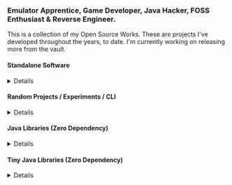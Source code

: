 ### Emulator Apprentice, Game Developer, Java Hacker, FOSS Enthusiast & Reverse Engineer.
This is a collection of my Open Source Works. These are projects I've developed throughout the years, to date. I'm currently working on releasing more from the vault.

<p>
<!--- TOOLS -->
<h4>Standalone Software</h4>
<details>
<table>
<tbody>

<tr>
<td><a href="https://konloch.com/Bytecode-Viewer/stargazers"><img height="30" src="https://img.shields.io/github/stars/konloch/bytecode-viewer?style=social"></a></td>
<td><a href="https://konloch.com/Bytecode-Viewer/">BytecodeViewer</a> - Java Reverse Engineering Suite for static analysis.</td>
</tr>

<tr>
<td><a href="https://konloch.com/OpenIRCd/stargazers"><img height="30" src="https://img.shields.io/github/stars/Konloch/OpenIRCd?style=social"></a></td>
<td><a href="https://konloch.com/OpenIRCd/">OpenIRCd</a> - High performant Java IRC daemon.</td>
</tr>

</tbody>
</table>
</details>

<!--- EXPERIMENTS -->
<h4>Random Projects / Experiments / CLI</h4>
<details>
<table>
<tbody>

<tr>
<td><a href="https://konloch.com/JVM-Sandbox/stargazers"><img height="30" src="https://img.shields.io/github/stars/Konloch/JVM-Sandbox?style=social"></a></td>
<td><a href="https://konloch.com/JVM-Sandbox/">JVM-Sandbox</a> - Override Java Classes during Runtime.</td>
</tr>

<tr>
<td><a href="https://konloch.com/ObfSRC/stargazers"><img height="30" src="https://img.shields.io/github/stars/Konloch/ObfSRC?style=social"></a></td>
<td><a href="https://konloch.com/ObfSRC/">ObfSRC</a> - Obfuscate Java source code through unicode escaping.</td>
</tr>

<tr>
<td><a href="https://konloch.com/Malbolge.c4J/stargazers"><img height="30" src="https://img.shields.io/github/stars/Konloch/Malbolge.c4J?style=social"></a></td>
<td><a href="https://konloch.com/Malbolge.c4J/">Malbolge.c4J</a> - Malbolge '98 interpreter ported over to Java.</td>
</tr>

<tr>
<td><a href="https://konloch.com/Gematria/stargazers"><img height="30" src="https://img.shields.io/github/stars/Konloch/Gematria?style=social"></a></td>
<td><a href="https://konloch.com/Gematria/">Gematria</a> - Java library / CLI tool for calculating the Gematria value of strings.</td>
</tr>

<tr>
<td><a href="https://konloch.com/InjectedCalculator/stargazers"><img height="30" src="https://img.shields.io/github/stars/Konloch/InjectedCalculator?style=social"></a></td>
<td><a href="https://konloch.com/InjectedCalculator/">InjectedCalculator</a> - "Missing code, so it injects what its missing".</td>
</tr>

</tbody>
</table>
</details>

<!--- LIBRARIES -->
<h4>Java Libraries (Zero Dependency)</h4>
<details>
<table>
<tbody>
  
<tr>
<td><a href="https://konloch.com/DiskLib/stargazers"><img height="30" src="https://img.shields.io/github/stars/Konloch/DiskLib?style=social"></a></td>
<td><a href="https://konloch.com/DiskLib/">DiskLib</a> - Easy to use Disk Writer & Disk Reader with built in GZIP support.</td>
</tr>
  
<tr>
<td><a href="https://konloch.com/Socket-Server/stargazers"><img height="30" src="https://img.shields.io/github/stars/Konloch/Socket-Server?style=social"></a></td>
<td><a href="https://konloch.com/Socket-Server/">Socket-Server</a> - Easy to use low-level non-blocking socket server API.</td>
</tr>

<tr>
<td><a href="https://konloch.com/HTTPRequest/stargazers"><img height="30" src="https://img.shields.io/github/stars/konloch/httprequest?style=social"></a></td>
<td><a href="https://konloch.com/HTTPRequest/">HTTPRequest</a> - Java wrapper to read from a URL. Support for Cookies, proxies, UserAgent, post data and more.</td>
</tr>
  
<tr>
<td><a href="https://konloch.com/HTTPdLib/stargazers"><img height="30" src="https://img.shields.io/github/stars/Konloch/HTTPdLib?style=social"></a></td>
<td><a href="https://konloch.com/HTTPdLib/">HTTPdLib</a> - Minimalistic embeddable HTTP server.</td>
</tr>
  
<tr>
<td><a href="https://konloch.com/TaskManager/stargazers"><img height="30" src="https://img.shields.io/github/stars/Konloch/TaskManager?style=social"></a></td>
<td><a href="https://konloch.com/TaskManager/">TaskManager</a> - An easy to use task manager / task queue.</td>
</tr>
  
<tr>
<td><a href="https://konloch.com/DSLBuilder/stargazers"><img height="30" src="https://img.shields.io/github/stars/Konloch/DSLBuilder?style=social"></a></td>
<td><a href="https://konloch.com/DSLBuilder/">DSLBuilder</a> - Domain specific language builder with it's own runtime.</td>
</tr>

<tr>
<td><a href="https://konloch.com/DynVarMap/stargazers"><img height="30" src="https://img.shields.io/github/stars/Konloch/DynVarMap?style=social"></a></td>
<td><a href="https://konloch.com/DynVarMap/">DynVarMap</a> - Easy and straight forward way to manage attribute-like runtime variables for Java.</td>
</tr>

</tbody>
</table>
</details>


<!--- TINY LIBRARIES -->
<h4>Tiny Java Libraries (Zero Dependency)</h4>
<details>
<table>
<tbody>

<tr>
<td><a href="https://konloch.com/StringVars/stargazers"><img height="30" src="https://img.shields.io/github/stars/Konloch/StringVars?style=social"></a></td>
<td><a href="https://konloch.com/StringVars/">StringVars</a> - Adds support for recursive String variables such as %var%.</td>
</tr>
  
<tr>
<td><a href="https://konloch.com/IterateINI/stargazers"><img height="30" src="https://img.shields.io/github/stars/Konloch/IterateINI?style=social"></a></td>
<td><a href="https://konloch.com/IterateINI/">IterateINI</a> - Adds support for iterating over the key-value pairs of any INI file.</td>
</tr>
  
<tr>
<td><a href="https://konloch.com/FastStringUtils/stargazers"><img height="30" src="https://img.shields.io/github/stars/Konloch/FastStringUtils?style=social"></a></td>
<td><a href="https://konloch.com/FastStringUtils/">FastStringUtils</a> - Collection of very fast String utility functions.</td>
</tr>
  
<tr>
<td><a href="https://konloch.com/ColorUtils/stargazers"><img height="30" src="https://img.shields.io/github/stars/Konloch/ColorUtils?style=social"></a></td>
<td><a href="https://konloch.com/ColorUtils/">ColorUtils</a> - A small collection of utility functions to deal with coloring on Java.</td>
</tr>

<tr>
<td><a href="https://konloch.com/Constants/stargazers"><img height="30" src="https://img.shields.io/github/stars/Konloch/Constants?style=social"></a></td>
<td><a href="https://konloch.com/Constants/">Constants</a> - Very small zero dependency Java library packed with constants.</td>
</tr>

</tbody>
</table>
</details>

</p>
